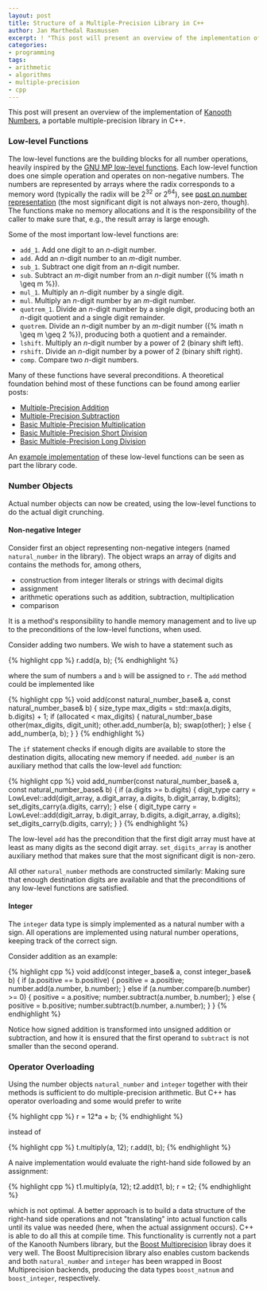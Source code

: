 ```yaml
---
layout: post
title: Structure of a Multiple-Precision Library in C++
author: Jan Marthedal Rasmussen
excerpt: ! "This post will present an overview of the implementation of Kanooth Numbers, a portable multiple-precision library in C++."
categories:
- programming
tags:
- arithmetic
- algorithms
- multiple-precision
- cpp
---
```

This post will present an overview of the implementation of [Kanooth Numbers](https://github.com/janmarthedal/kanooth-numbers), a portable multiple-precision library in C++.

### Low-level Functions

The low-level functions are the building blocks for all number operations, heavily inspired by the [GNU MP low-level functions](https://gmplib.org/manual/Low_002dlevel-Functions.html). Each low-level function does one simple operation and operates on non-negative numbers. The numbers are represented by arrays where the radix corresponds to a memory word (typically the radix will be 2<sup>32</sup> or 2<sup>64</sup>), see [post on number representation](/2011/10/multiple-precision-number-representation.html) (the most significant digit is not always non-zero, though). The functions make no memory allocations and it is the responsibility of the caller to make sure that, e.g., the result array is large enough.

Some of the most important low-level functions are:

 * `add_1`. Add one digit to an <i>n</i>-digit number.
 * `add`. Add an <i>n</i>-digit number to an <i>m</i>-digit number.
 * `sub_1`. Subtract one digit from an <i>n</i>-digit number.
 * `sub`. Subtract an <i>m</i>-digit number from an <i>n</i>-digit number ({% imath n \geq m %}).
 * `mul_1`. Multiply an <i>n</i>-digit number by a single digit.
 * `mul`. Multiply an <i>n</i>-digit number by an <i>m</i>-digit number.
 * `quotrem_1`. Divide an <i>n</i>-digit number by a single digit, producing both an <i>n</i>-digit quotient and a single digit remainder.
 * `quotrem`. Divide an <i>n</i>-digit number by an <i>m</i>-digit number ({% imath n \geq m \geq 2 %}), producing both a quotient and a remainder.
 * `lshift`. Multiply an <i>n</i>-digit number by a power of 2 (binary shift left).
 * `rshift`. Divide an <i>n</i>-digit number by a power of 2 (binary shift right).
 * `comp`. Compare two <i>n</i>-digit numbers.

Many of these functions have several preconditions. A theoretical foundation behind most of these functions can be found among earlier posts:

 * [Multiple-Precision Addition](/2011/10/multiple-precision-addition.html)
 * [Multiple-Precision Subtraction](/2011/10/multiple-precision-subtraction.html)
 * [Basic Multiple-Precision Multiplication](/2011/11/basic-multiple-precision-multiplication.html)
 * [Basic Multiple-Precision Short Division](/2012/11/basic-multiple-precision-short-division.html)
 * [Basic Multiple-Precision Long Division](/2014/04/basic-multiple-precision-long-division.html)

An [example implementation](https://github.com/janmarthedal/kanooth-numbers/blob/28268a02e943629cb64cd4b68c4911f11674c6fb/kanooth/numbers/lowlevel/generic_has_double.hpp) of these low-level functions can be seen as part the library code.

### Number Objects

Actual number objects can now be created, using the low-level functions to do the actual digit crunching.

#### Non-negative Integer

Consider first an object representing non-negative integers (named `natural_number` in the library). The object wraps an array of digits and contains the methods for, among others,

 * construction from integer literals or strings with decimal digits
 * assignment
 * arithmetic operations such as addition, subtraction, multiplication
 * comparison

It is a method's responsibility to handle memory management and to live up to the preconditions of the low-level functions, when used.

Consider adding two numbers. We wish to have a statement such as

{% highlight cpp %}
r.add(a, b);
{% endhighlight %}

where the sum of numbers `a` and `b` will be assigned to `r`. The `add` method could be implemented like

{% highlight cpp %}
void add(const natural_number_base& a, const natural_number_base& b) {
  size_type max_digits = std::max(a.digits, b.digits) + 1;
  if (allocated < max_digits) {
    natural_number_base other(max_digits, digit_unit);
    other.add_number(a, b);
    swap(other);
  } else {
    add_number(a, b);
  }
}
{% endhighlight %}

The `if` statement checks if enough digits are available to store the destination digits, allocating new memory if needed. `add_number` is an auxiliary method that calls the low-level `add` function:

{% highlight cpp %}
void add_number(const natural_number_base& a, const natural_number_base& b) {
  if (a.digits >= b.digits) {
    digit_type carry = LowLevel::add(digit_array, a.digit_array, a.digits, b.digit_array, b.digits);
    set_digits_carry(a.digits, carry);
  } else {
    digit_type carry = LowLevel::add(digit_array, b.digit_array, b.digits, a.digit_array, a.digits);
    set_digits_carry(b.digits, carry);
  }
}
{% endhighlight %}

The low-level `add` has the precondition that the first digit array must have at least as many digits as the second digit array. `set_digits_array` is another auxiliary method that makes sure that the most significant digit is non-zero.

All other `natural_number` methods are constructed similarly: Making sure that enough destination digits are available and that the preconditions of any low-level functions are satisfied.

#### Integer

The `integer` data type is simply implemented as a natural number with a sign. All operations are implemented using natural number operations, keeping track of the correct sign.

Consider addition as an example:

{% highlight cpp %}
void add(const integer_base& a, const integer_base& b) {
  if (a.positive == b.positive) {
    positive = a.positive;
    number.add(a.number, b.number);
  } else if (a.number.compare(b.number) >= 0) {
    positive = a.positive;
    number.subtract(a.number, b.number);
  } else {
    positive = b.positive;
    number.subtract(b.number, a.number);
  }
}
{% endhighlight %}

Notice how signed addition is transformed into unsigned addition or subtraction, and how it is ensured that the first operand to `subtract` is not smaller than the second operand.

### Operator Overloading

Using the number objects `natural_number` and `integer` together with their methods is sufficient to do multiple-precision arithmetic. But C++ has operator overloading and some would prefer to write

{% highlight cpp %}
r = 12*a + b;
{% endhighlight %}

instead of

{% highlight cpp %}
t.multiply(a, 12);
r.add(t, b);
{% endhighlight %}

A naive implementation would evaluate the right-hand side followed by an assignment:

{% highlight cpp %}
t1.multiply(a, 12);
t2.add(t1, b);
r = t2;
{% endhighlight %}

which is not optimal. A better approach is to build a data structure of the right-hand side operations and not "translating" into actual function calls until its value was needed (here, when the actual assignment occurs). C++ is able to do all this at compile time. This functionality is currently not a part of the Kanooth Numbers library, but the [Boost Multiprecision](http://www.boost.org/doc/libs/release/libs/multiprecision/) libray does it very well. The Boost Multiprecision library also enables custom backends and both `natural_number` and `integer` has been wrapped in Boost Multiprecision backends, producing the data types `boost_natnum` and `boost_integer`, respectively.
